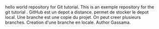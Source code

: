 hello world repository for Git tutorial.
This is an exemple repository for the git tutorial .
GitHub est un depot a distance.
permet de stocker le depot local.
Une branche est une copie du projet.
On peut creer plusieurs branches.
Creation d'une branche en locale.
Author Gassama.
